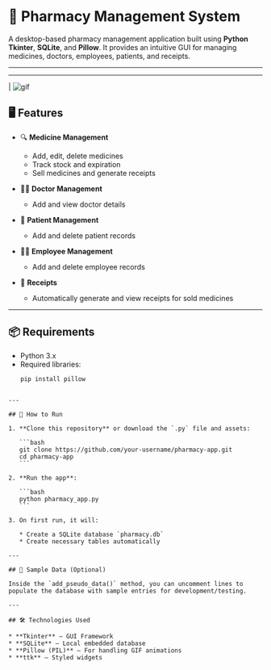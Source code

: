 # 💊 Pharmacy Management System

A desktop-based pharmacy management application built using **Python Tkinter**, **SQLite**, and **Pillow**. It provides an intuitive GUI for managing medicines, doctors, employees, patients, and receipts.

---
---



| ![gif](screenshots/1.gif) 

## 🖥️ Features

- 🔍 **Medicine Management**
  - Add, edit, delete medicines
  - Track stock and expiration
  - Sell medicines and generate receipts

- 🧑‍⚕️ **Doctor Management**
  - Add and view doctor details

- 🧍 **Patient Management**
  - Add and delete patient records

- 👨‍💼 **Employee Management**
  - Add and delete employee records

- 🧾 **Receipts**
  - Automatically generate and view receipts for sold medicines

---

## 📦 Requirements

- Python 3.x
- Required libraries:
  ```bash
  pip install pillow
````

---

## 🚀 How to Run

1. **Clone this repository** or download the `.py` file and assets:

   ```bash
   git clone https://github.com/your-username/pharmacy-app.git
   cd pharmacy-app
   ```

2. **Run the app**:

   ```bash
   python pharmacy_app.py
   ```

3. On first run, it will:

   * Create a SQLite database `pharmacy.db`
   * Create necessary tables automatically

---

## 🧪 Sample Data (Optional)

Inside the `add_pseudo_data()` method, you can uncomment lines to populate the database with sample entries for development/testing.

---

## 🛠️ Technologies Used

* **Tkinter** – GUI Framework
* **SQLite** – Local embedded database
* **Pillow (PIL)** – For handling GIF animations
* **ttk** – Styled widgets
